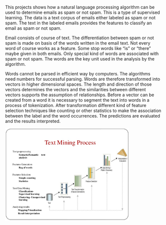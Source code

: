 <p>
This projects shows how a natural language processing algorithm can be used to determine emails as spam or not spam. This is a type of supervised learning. The data is a text corpus of emails either labeled as spam or not spam. The text in the labeled emails provides the features to classify an email as spam or not spam.
</p>

<p>
Email consists of course of text. The differentiation between spam or not spam is made on basis of the words written in the email text. Not every word of course works as a feature. Some stop words like “is” or “there” maybe given in both emails. Only special kind of words are associated with spam or not spam. The words are the key unit used in the analysis by the algorithm. 
</p>
  
<p>
Words cannot be parsed in efficient way by computers. The algorithms need numbers for successful parsing. Words are therefore transformed into vectors in higher dimensional spaces. The length and direction of those vectors determines the vectors and the similarities between different vectors supports the assumption of relationships. Before a vector can be created from a word it is necessary to segment the text into words in a process of tokenization. After transformation different kind of feature selection techniques like counting or other statistics to make the association between the label and the word occurrences. The predictions are evaluated and the results interpreted.
</p>

<p> </p>

<p>
<img src="textmining_process.jpg" alt="Smiley face" height="300" width="400"> 
</p>